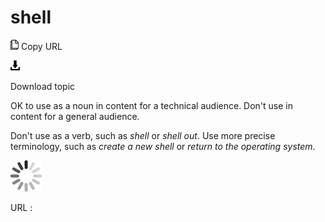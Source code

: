 # shell

![Copy URL](media/shell/Copy.png)
Copy URL

![Download](media/shell/Download.png)

Download topic

OK to use as a noun in content for a technical audience. Don't use in content for a general audience.

Don't use as a verb, such as *shell* or *shell out*. Use more precise terminology, such as *create a new shell* or *return to the operating system*.

![In progress](media/shell/activity-large.gif)

URL :
